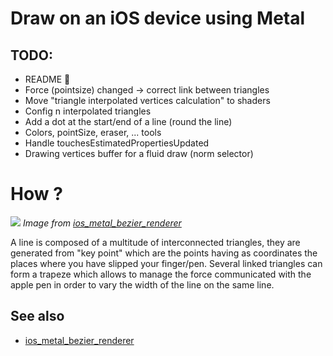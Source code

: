# Draw on an iOS device using Metal

## TODO:
- README 😬
- Force (pointsize) changed -> correct link between triangles
- Move "triangle interpolated vertices calculation" to shaders
- Config n interpolated triangles
- Add a dot at the start/end of a line (round the line)
- Colors, pointSize, eraser, ... tools
- Handle touchesEstimatedPropertiesUpdated
- Drawing vertices buffer for a fluid draw (norm selector)

# How ?
![](https://github.com/eldade/ios_metal_bezier_renderer/blob/master/Wireframe_Screenshot.png)
*Image from [ios_metal_bezier_renderer](https://github.com/eldade/ios_metal_bezier_renderer)*  

A line is composed of a multitude of interconnected triangles, they are generated from "key point" which are the points having as coordinates the places where you have slipped your finger/pen. Several linked triangles can form a trapeze which allows to manage the force communicated with the apple pen in order to vary the width of the line on the same line.

## See also
- [ios_metal_bezier_renderer](https://github.com/eldade/ios_metal_bezier_renderer)
